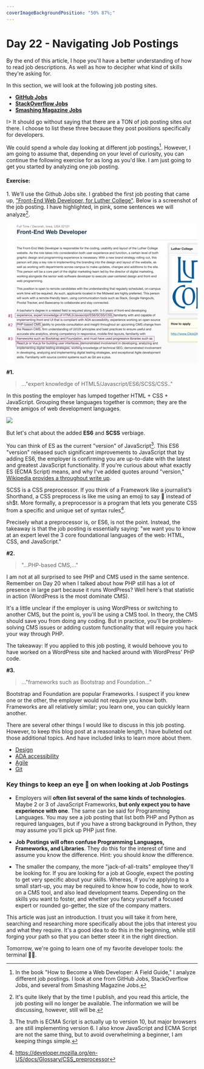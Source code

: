 ```yaml
---
coverImageBackgroundPosition: "50% 87%;"
---
```


# Day 22 - Navigating Job Postings

By the end of this article, I hope you'll have a better understanding of how to read job descriptions.  As well as how to decipher what kind of skills they're asking for.

In this section, we will look at the following job posting sites.

- [**GitHub Jobs**](https://jobs.github.com/)
- [**StackOverflow Jobs**](https://stackoverflow.com/jobs)
- [**Smashing Magazine Jobs**](https://www.smashingmagazine.com/jobs/)

I> It should go without saying that there are a TON of job posting sites out there. I choose to list these three because they post positions specifically for developers.

We could spend a whole day looking at different job postings[^book].  However, I am going to assume that, depending on your level of curiosity, you can continue the following exercise for as long as you'd like. I am just going to get you started by analyzing one job posting.

#### Exercise: 
1\. We'll use the Github Jobs site.  I grabbed the first job posting that came up, ["Front-End Web Developer, for Luther College"](https://jobs.github.com/positions/2c3fb9c8-a5e4-4352-885a-8dab924e9c00).  Below is a screenshot of the job posting.  I have highlighted, in pink, some sentences we will analyze[^expired].

![](public/assets/github-jp.png)

**#1.** 
>..."expert knowledge of HTML5/Javascript/ES6/SCSS/CSS.."

In this posting the employer has lumped together HTML + CSS + JavaScript.  Grouping these languages together is common; they are the three amigos of web development languages.  

![](public/assets/three-amigos.gif)

But let's chat about the added **ES6** and **SCSS** verbiage.

You can think of ES as the current "version" of JavaScript[^version].  This ES6 "version" released such significant improvements to JavaScript that by adding ES6, the employer is confirming you are up-to-date with the latest and greatest JavaScript functionality. If you're curious about what exactly ES (ECMA Script) means, and why I've added quotes around "version," [Wikipedia provides a throughout write up](https://en.wikipedia.org/wiki/ECMAScript).

SCSS is a CSS preprocessor. If you think of a Framework like a journalist’s Shorthand, a CSS preprocess is like me using an emoji to say 💩 instead of sh$t.  More formally, a preprocessor is a program that lets you generate CSS from a specific and unique set of syntax rules[^preprocessor].

Precisely what a preprocessor is, or ES6, is not the point. Instead, the takeaway is that the job posting is essentially saying: "we want you to know at an expert level the 3 core foundational languages of the web: HTML, CSS, and JavaScript."

**#2.** 
>"...PHP-based CMS,..."

I am not at all surprised to see PHP and CMS used in the same sentence.  Remember on Day 20 when I talked about how PHP still has a lot of presence in large part because it runs WordPress?  Well here's that statistic in action (WordPress is the most dominate CMS).

It's a little unclear if the employer is using WordPress or switching to another CMS, but the point is, you'll be using a CMS tool.  In theory, the CMS should save you from doing any coding.  But in practice, you'll be problem-solving CMS issues or adding custom functionality that will require you hack your way through PHP.

The takeaway: If you applied to this job posting, it would behoove you to have worked on a WordPress site and hacked around with WordPress' PHP code.

**#3.**
>..."frameworks such as Bootstrap and Foundation..."

Bootstrap and Foundation are popular Frameworks.  I suspect if you knew one or the other, the employer would not require you know both. Frameworks are all relatively similar; you learn one, you can quickly learn another.

There are several other things I would like to discuss in this job posting.  However, to keep this blog post at a reasonable length, I have bulleted out those additional topics.  And have included links to learn more about them.

* [Design](https://www.smashingmagazine.com/2018/01/comprehensive-guide-product-design/)
* [ADA accessibility](https://www.searchenginejournal.com/ada-compliant-website/200106/)
* [Agile](https://www.youtube.com/watch?v=Z9QbYZh1YXY)
* [Git](https://git-scm.com/book/en/v1/Getting-Started-Git-Basics)

### Key things to keep an eye 👀 on when looking at Job Postings

* Employers will **often list several of the same kinds of technologies**.  Maybe 2 or 3 of JavaScript Frameworks, **but only expect you to have experience with one**.  The same can be said for Programming Languages.  You may see a job posting that list both PHP and Python as required languages, but if you have a strong background in Python, they may assume you'll pick up PHP just fine.

* **Job Postings will often confuse Programming Languages, Frameworks, and Libraries**.  They do this for the interest of time and assume you know the difference.  Hint: you should _know_ the difference.

* The smaller the company, the more "jack-of-all-traits" employee they'll be looking for.  If you are looking for a job at Google, expect the posting to get very specific about your skills.  Whereas, if you're applying to a small start-up, you may be required to know how to code, how to work on a CMS tool, and also lead development teams.  Depending on the skills you want to foster, and whether you fancy yourself a focused expert or rounded go-getter, the size of the company matters.

This article was just an introduction.  I trust you will take it from here, searching and researching more specifically about the jobs that interest you and what they require.  It's a good idea to do this in the beginning, while still forging your path so that you can better steer it in the right direction.

Tomorrow, we're going to learn one of my favorite developer tools: the terminal 🙌🏼.

[^preprocessor]: https://developer.mozilla.org/en-US/docs/Glossary/CSS_preprocessor
[^wp]:WordPress is a CMS - Content Management System
[^version]: The truth is ECMA Script is actually up to version 10, but major browsers are still implementing version 6.  I also know JavaScript and ECMA Script are not the same thing, but to avoid overwhelming a beginner, I am keeping things simple.
[^book]:In the book "How to Become a Web Developer: A Field Guide," I analyze different job postings.  I look at one from GitHub Jobs, StackOverflow Jobs, and several from Smashing Magazine Jobs.
[^expired]:It's quite likely that by the time I publish, and you read this article, the job posting will no longer be available. The information we will be discussing, however, still will be.